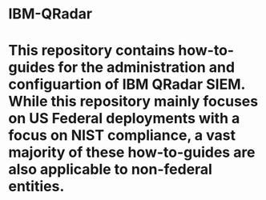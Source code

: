 # IBM-QRadar
# This repository contains how-to-guides for the administration and configuartion of IBM QRadar SIEM. While this repository mainly focuses on US Federal deployments with a focus on NIST compliance, a vast majority of these how-to-guides are also applicable to non-federal entities. 
